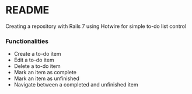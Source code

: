 # README

Creating a repository with Rails 7 using Hotwire for simple to-do list control

### Functionalities

* Create a to-do item
* Edit a to-do item
* Delete a to-do item
* Mark an item as complete
* Mark an item as unfinished
* Navigate between a completed and unfinished item
